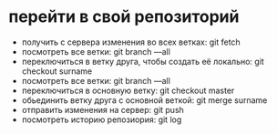 # перейти в свой репозиторий
* получить с сервера изменения во всех ветках: git fetch
* посмотреть все ветки: git branch —all
* переключиться в ветку друга, чтобы создать её локально: git checkout surname
* посмотреть все ветки: git branch —all
* переключиться в основную ветку: git checkout master
* обьединить ветку друга с основной веткой: git merge surname
* отправить изменения на сервер: git push
* посмотреть историю репозиория: git log
